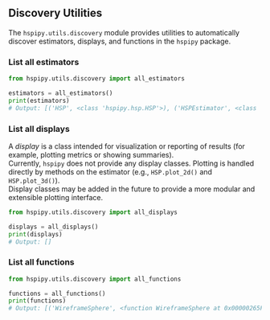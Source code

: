 ## Discovery Utilities

The `hspipy.utils.discovery` module provides utilities to automatically discover estimators, displays, and functions in the `hspipy` package.

### List all estimators

```python
from hspipy.utils.discovery import all_estimators

estimators = all_estimators()
print(estimators)
# Output: [('HSP', <class 'hspipy.hsp.HSP'>), ('HSPEstimator', <class 'hspipy.core.hsp_estimator.HSPEstimator'>)]
```

### List all displays

A *display* is a class intended for visualization or reporting of results (for example, plotting metrics or showing summaries).  
Currently, `hspipy` does not provide any display classes. Plotting is handled directly by methods on the estimator (e.g., `HSP.plot_2d()` and `HSP.plot_3d()`).  
Display classes may be added in the future to provide a more modular and extensible plotting interface.

```python
from hspipy.utils.discovery import all_displays

displays = all_displays()
print(displays)
# Output: []
```

### List all functions

```python
from hspipy.utils.discovery import all_functions

functions = all_functions()
print(functions)
# Output: [('WireframeSphere', <function WireframeSphere at 0x00000265F870E020>), ('compute_datafit', <function compute_datafit at 0x00000265ADEC3CE0>), ...]
```